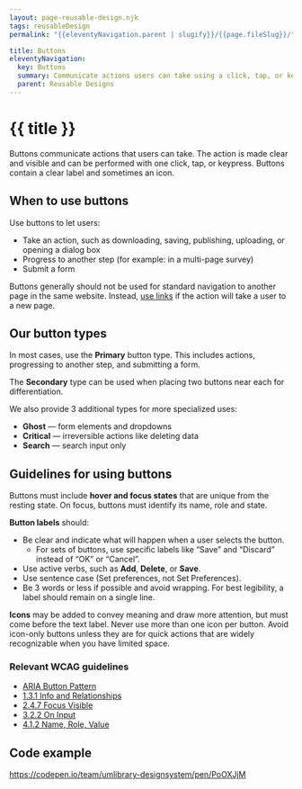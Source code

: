 ```yaml
---
layout: page-reusable-design.njk
tags: reusableDesign
permalink: "{{eleventyNavigation.parent | slugify}}/{{page.fileSlug}}/"

title: Buttons
eleventyNavigation:
  key: Buttons
  summary: Communicate actions users can take using a click, tap, or keypress.
  parent: Reusable Designs
---
```


# {{ title }}

Buttons communicate actions that users can take. The action is made clear and visible and can be performed with one click, tap, or keypress. Buttons contain a clear label and sometimes an icon.

## When to use buttons

Use buttons to let users:

* Take an action, such as downloading, saving, publishing, uploading, or opening a dialog box  
* Progress to another step (for example: in a multi-page survey)  
* Submit a form

Buttons generally should not be used for standard navigation to another page in the same website. Instead, [use links](/content/grammar-and-style/#link-text-hyperlinks) if the action will take a user to a new page.

## Our button types

In most cases, use the **Primary** button type. This includes actions, progressing to another step, and submitting a form.

The **Secondary** type can be used when placing two buttons near each for differentiation.

We also provide 3 additional types for more specialized uses:

* **Ghost** — form elements and dropdowns
* **Critical** — irreversible actions like deleting data  
* **Search** — search input only

## Guidelines for using buttons

Buttons must include **hover and focus states** that are unique from the resting state. On focus, buttons must identify its name, role and state.

**Button labels** should:

* Be clear and indicate what will happen when a user selects the button.
  * For sets of buttons, use specific labels like “Save” and “Discard” instead of “OK” or “Cancel”.  
* Use active verbs, such as **Add**, **Delete**, or **Save**.  
* Use sentence case (Set preferences, not Set Preferences).  
* Be 3 words or less if possible and avoid wrapping. For best legibility, a label should remain on a single line.

**Icons** may be added to convey meaning and draw more attention, but must come before the text label. Never use more than one icon per button. Avoid icon-only buttons unless they are for quick actions that are widely recognizable when you have limited space.

### Relevant WCAG guidelines

* [ARIA Button Pattern](https://www.w3.org/WAI/ARIA/apg/patterns/button/)  
* [1.3.1 Info and Relationships](https://www.w3.org/WAI/WCAG21/Understanding/info-and-relationships.html)  
* [2.4.7 Focus Visible](https://www.w3.org/WAI/WCAG21/Understanding/focus-visible.html)  
* [3.2.2 On Input](https://www.w3.org/WAI/WCAG21/Understanding/on-input.html)  
* [4.1.2 Name, Role, Value](https://www.w3.org/WAI/WCAG21/Understanding/name-role-value.html)

## Code example

https://codepen.io/team/umlibrary-designsystem/pen/PoOXJjM
